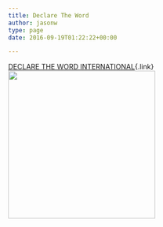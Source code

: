 ```yaml
---
title: Declare The Word
author: jasonw
type: page
date: 2016-09-19T01:22:22+00:00

---
```

[DECLARE THE WORD INTERNATIONAL][1]{.link}<img loading="lazy" class="alignnone wp-image-125 size-medium" src="http://highlandersheart.com/wp-content/uploads/2016/09/declaretheword-300x300.png" width="300" height="300" srcset="http://highlandersheart.com/wp-content/uploads/2016/09/declaretheword-300x300.png 300w, http://highlandersheart.com/wp-content/uploads/2016/09/declaretheword-150x150.png 150w, http://highlandersheart.com/wp-content/uploads/2016/09/declaretheword.png 320w" sizes="(max-width: 300px) 100vw, 300px" />

 [1]: http://declaretheword.com/